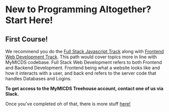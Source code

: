# New to Programming Altogether? Start Here!

## First Course!

We recommend you do the [Full Stack Javascript Track](https://teamtreehouse.com/tracks/full-stack-javascript) along with [Frontend Web Development Track](https://teamtreehouse.com/tracks/front-end-web-development). This path would cover topics more in line with MyMICDS codebase. Full Stack Web Development refers to both Frontend and Backend Development. Frontend being what a website looks like and how it interacts with a user, and back end refers to the server code that handles Databases and Logins.

**To get access to the MyMICDS Treehouse account, contact one of us via Slack.**

Once you've completed oh of that, there is more stuff [here!](road_to_dev.md)
